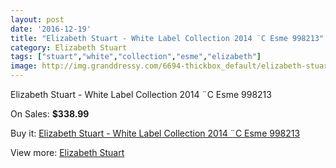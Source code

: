 ```yaml
---
layout: post
date: '2016-12-19'
title: "Elizabeth Stuart - White Label Collection 2014 ¨C Esme 998213"
category: Elizabeth Stuart
tags: ["stuart","white","collection","esme","elizabeth"]
image: http://img.granddressy.com/6694-thickbox_default/elizabeth-stuart-white-label-collection-2014-c-esme-998213.jpg
---
```

Elizabeth Stuart - White Label Collection 2014 ¨C Esme 998213

On Sales: **$338.99**
<a href="https://www.granddressy.com/en/elizabeth-stuart/5986-elizabeth-stuart-white-label-collection-2014-c-esme-998213.html"><amp-img layout="responsive" width="600" height="600" src="//img.granddressy.com/6694-thickbox_default/elizabeth-stuart-white-label-collection-2014-c-esme-998213.jpg" alt="Elizabeth Stuart - White Label Collection 2014 ¨C Esme 998213 0" /></a>

Buy it: [Elizabeth Stuart - White Label Collection 2014 ¨C Esme 998213](https://www.granddressy.com/en/elizabeth-stuart/5986-elizabeth-stuart-white-label-collection-2014-c-esme-998213.html "Elizabeth Stuart - White Label Collection 2014 ¨C Esme 998213")

View more: [Elizabeth Stuart](https://www.granddressy.com/en/42-elizabeth-stuart "Elizabeth Stuart")